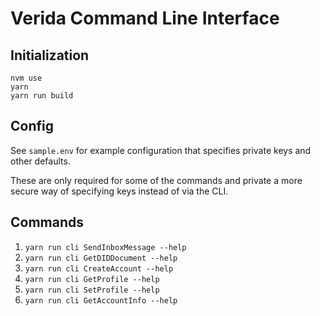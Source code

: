 
# Verida Command Line Interface

## Initialization

```
nvm use
yarn
yarn run build
```

## Config

See `sample.env` for example configuration that specifies private keys and other defaults.

These are only required for some of the commands and private a more secure way of specifying keys instead of via the CLI.

## Commands

1. `yarn run cli SendInboxMessage --help`
2. `yarn run cli GetDIDDocument --help`
3. `yarn run cli CreateAccount --help`
4. `yarn run cli GetProfile --help`
5. `yarn run cli SetProfile --help`
6. `yarn run cli GetAccountInfo --help`